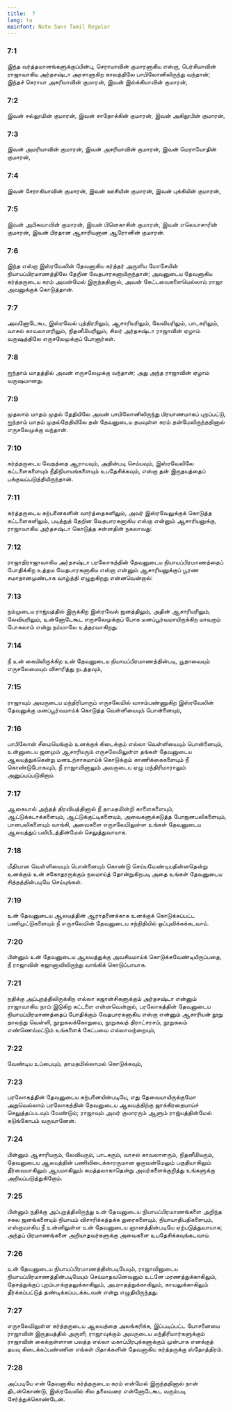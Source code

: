 ```yaml
---
title:  7
lang: ta
mainfont: Noto Sans Tamil Regular
---
```


###  7:1

இந்த வர்த்தமானங்களுக்குப்பின்பு, செராயாவின் குமாரனாகிய எஸ்றா, பெர்சியாவின் ராஜாவாகிய அர்தசஷ்டா அரசாளுகிற காலத்திலே பாபிலோனிலிருந்து வந்தான்; இந்தச் செராயா அசரியாவின் குமாரன், இவன் இல்க்கியாவின் குமாரன்,

###  7:2

இவன் சல்லூமின் குமாரன், இவன் சாதோக்கின் குமாரன், இவன் அகிதூபின் குமாரன்,

###  7:3

இவன் அமரியாவின் குமாரன், இவன் அசரியாவின் குமாரன், இவன் மெராயோதின் குமாரன்,

###  7:4

இவன் சேராகியாவின் குமாரன், இவன் ஊசியின் குமாரன், இவன் புக்கியின் குமாரன்,

###  7:5

இவன் அபிசுவாவின் குமாரன், இவன் பினெகாசின் குமாரன், இவன் எலெயாசாரின் குமாரன், இவன் பிரதான ஆசாரியனான ஆரோனின் குமாரன்.

###  7:6

இந்த எஸ்றா இஸ்ரவேலின் தேவனாகிய கர்த்தர் அருளிய மோசேயின் நியாயப்பிரமாணத்திலே தேறின வேதபாரகனாயிருந்தான்; அவனுடைய தேவனாகிய கர்த்தருடைய கரம் அவன்மேல் இருந்ததினால், அவன் கேட்டவைகளையெல்லாம் ராஜா அவனுக்குக் கொடுத்தான்.

###  7:7

அவனோடேகூட இஸ்ரவேல் புத்திரரிலும், ஆசாரியரிலும், லேவியரிலும், பாடகரிலும், வாசல் காவலாளரிலும், நிதனீமியரிலும், சிலர் அர்தசஷ்டா ராஜாவின் ஏழாம் வருஷத்திலே எருசலேமுக்குப் போனார்கள்.

###  7:8

ஐந்தாம் மாதத்தில் அவன் எருசலேமுக்கு வந்தான்; அது அந்த ராஜாவின் ஏழாம் வருஷமானது.

###  7:9

முதலாம் மாதம் முதல் தேதியிலே அவன் பாபிலோனிலிருந்து பிரயாணமாகப் புறப்பட்டு, ஐந்தாம் மாதம் முதல்தேதியிலே தன் தேவனுடைய தயவுள்ள கரம் தன்மேலிருந்ததினால் எருசலேமுக்கு வந்தான்.

###  7:10

கர்த்தருடைய வேதத்தை ஆராயவும், அதின்படி செய்யவும், இஸ்ரவேலிலே கட்டளைகளையும் நீதிநியாயங்களையும் உபதேசிக்கவும், எஸ்றா தன் இருதயத்தைப் பக்குவப்படுத்தியிருந்தான்.

###  7:11

கர்த்தருடைய கற்பனைகளின் வார்த்தைகளிலும், அவர் இஸ்ரவேலுக்குக் கொடுத்த கட்டளைகளிலும், படித்துத் தேறின வேதபாரகனாகிய எஸ்றா என்னும் ஆசாரியனுக்கு, ராஜாவாகிய அர்தசஷ்டா கொடுத்த சன்னதின் நகலாவது:

###  7:12

ராஜாதிராஜாவாகிய அர்தசஷ்டா பரலோகத்தின் தேவனுடைய நியாயப்பிரமாணத்தைப் போதிக்கிற உத்தம வேதபாரகனாகிய எஸ்றா என்னும் ஆசாரியனுக்குப் பூரண சமாதானமுண்டாக வாழ்த்தி எழுதுகிறது என்னவென்றால்:

###  7:13

நம்முடைய ராஜ்யத்தில் இருக்கிற இஸ்ரவேல் ஜனத்திலும், அதின் ஆசாரியரிலும், லேவியரிலும், உன்னோடேகூட எருசலேமுக்குப் போக மனப்பூர்வமாயிருக்கிற யாவரும் போகலாம் என்று நம்மாலே உத்தரவாகிறது.

###  7:14

நீ உன் கையிலிருக்கிற உன் தேவனுடைய நியாயப்பிரமாணத்தின்படி, யூதாவையும் எருசலேமையும் விசாரித்து நடத்தவும்,

###  7:15

ராஜாவும் அவருடைய மந்திரிமாரும் எருசலேமில் வாசம்பண்ணுகிற இஸ்ரவேலின் தேவனுக்கு மனப்பூர்வமாய்க் கொடுத்த வெள்ளியையும் பொன்னையும்,

###  7:16

பாபிலோன் சீமையெங்கும் உனக்குக் கிடைக்கும் எல்லா வெள்ளியையும் பொன்னையும், உன்னுடைய ஜனமும் ஆசாரியரும் எருசலேமிலுள்ள தங்கள் தேவனுடைய ஆலயத்துக்கென்று மனஉற்சாகமாய்க் கொடுக்கும் காணிக்கைகளையும் நீ கொண்டுபோகவும், நீ ராஜாவினாலும் அவருடைய ஏழு மந்திரிமாராலும் அனுப்பப்படுகிறாய்.

###  7:17

ஆகையால் அந்தத் திரவியத்தினால் நீ தாமதமின்றி காளைகளையும், ஆட்டுக்கடாக்களையும், ஆட்டுக்குட்டிகளையும், அவைகளுக்கடுத்த போஜனபலிகளையும், பானபலிகளையும் வாங்கி, அவைகளை எருசலேமிலுள்ள உங்கள் தேவனுடைய ஆலயத்துப் பலிபீடத்தின்மேல் செலுத்துவாயாக.

###  7:18

மீதியான வெள்ளியையும் பொன்னையும் கொண்டு செய்யவேண்டியதின்னதென்று உனக்கும் உன் சகோதரருக்கும் நலமாய்த் தோன்றுகிறபடி அதை உங்கள் தேவனுடைய சித்தத்தின்படியே செய்யுங்கள்.

###  7:19

உன் தேவனுடைய ஆலயத்தின் ஆராதனைக்காக உனக்குக் கொடுக்கப்பட்ட பணிமுட்டுகளையும் நீ எருசலேமின் தேவனுடைய சந்நிதியில் ஒப்புவிக்கக்கடவாய்.

###  7:20

பின்னும் உன் தேவனுடைய ஆலயத்துக்கு அவசியமாய்க் கொடுக்கவேண்டியிருப்பதை, நீ ராஜாவின் கஜானாவிலிருந்து வாங்கிக் கொடுப்பாயாக.

###  7:21

நதிக்கு அப்புறத்திலிருக்கிற எல்லா கஜான்சிகளுக்கும் அர்தசஷ்டா என்னும் ராஜாவாகிய நாம் இடுகிற கட்டளை என்னவென்றால், பரலோகத்தின் தேவனுடைய நியாயப்பிரமாணத்தைப் போதிக்கும் வேதபாரகனாகிய எஸ்றா என்னும் ஆசாரியன் நூறு தாலந்து வெள்ளி, நூறுகலக்கோதுமை, நூறுகலத் திராட்சரசம், நூறுகலம் எண்ணெய்மட்டும் உங்களைக் கேட்பவை எல்லாவற்றையும்,

###  7:22

வேண்டிய உப்பையும், தாமதமில்லாமல் கொடுக்கவும்,

###  7:23

பரலோகத்தின் தேவனுடைய கற்பனையின்படியே, எது தேவையாயிருக்குமோ அதுவெல்லாம் பரலோகத்தின் தேவனுடைய ஆலயத்திற்கு ஜாக்கிரதையாய்ச் செலுத்தப்படவும் வேண்டும்; ராஜாவும் அவர் குமாரரும் ஆளும் ராஜ்யத்தின்மேல் கடுங்கோபம் வருவானேன்.

###  7:24

பின்னும் ஆசாரியரும், லேவியரும், பாடகரும், வாசல் காவலாளரும், நிதனீமியரும், தேவனுடைய ஆலயத்தின் பணிவிடைக்காரருமான ஒருவன்மேலும் பகுதியாகிலும் தீர்வையாகிலும் ஆயமாகிலும் சுமத்தலாகாதென்று அவர்களைக்குறித்து உங்களுக்கு அறியப்படுத்துகிறோம்.

###  7:25

பின்னும் நதிக்கு அப்புறத்திலிருந்து உன் தேவனுடைய நியாயப்பிரமாணங்களை அறிந்த சகல ஜனங்களையும் நியாயம் விசாரிக்கத்தக்க துரைகளையும், நியாயாதிபதிகளையும், எஸ்றாவாகிய நீ உன்னிலுள்ள உன் தேவனுடைய ஞானத்தின்படியே ஏற்படுத்துவாயாக; அந்தப் பிரமாணங்களை அறியாதவர்களுக்கு அவைகளை உபதேசிக்கவுங்கடவாய்.

###  7:26

உன் தேவனுடைய நியாயப்பிரமாணத்தின்படியேயும், ராஜாவினுடைய நியாயப்பிரமாணத்தின்படியேயும் செய்யாதவனெவனும் உடனே மரணத்துக்காகிலும், தேசத்துக்குப் புறம்பாக்குதலுக்காகிலும், அபராதத்துக்காகிலும், காவலுக்காகிலும் தீர்க்கப்பட்டுத் தண்டிக்கப்படக்கடவன் என்று எழுதியிருந்தது.

###  7:27

எருசலேமிலுள்ள கர்த்தருடைய ஆலயத்தை அலங்கரிக்க, இப்படிப்பட்ட யோசனையை ராஜாவின் இருதயத்தில் அருளி, ராஜாவுக்கும் அவருடைய மந்திரிமார்களுக்கும் ராஜாவின் கைக்குள்ளான பலத்த எல்லா மகாப்பிரபுக்களுக்கும் முன்பாக எனக்குத் தயவு கிடைக்கப்பண்ணின எங்கள் பிதாக்களின் தேவனாகிய கர்த்தருக்கு ஸ்தோத்திரம்.

###  7:28

அப்படியே என் தேவனாகிய கர்த்தருடைய கரம் என்மேல் இருந்ததினால் நான் திடன்கொண்டு, இஸ்ரவேலில் சில தலைவரை என்னோடேகூட வரும்படி சேர்த்துக்கொண்டேன்.

